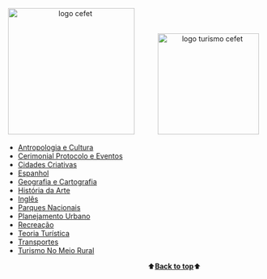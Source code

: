 <a name="back-to-top"></a>
<p align="center">
  <img height="250px" src="https://pbs.twimg.com/profile_images/834747012969005056/Ne1hISAM_400x400.jpg" alt="logo cefet">&emsp;&emsp;&emsp;
  <img height="200px" src="https://pbs.twimg.com/profile_images/684904010323750913/6PpT2k37_400x400.jpg" alt="logo turismo cefet">
</p>

- [Antropologia e Cultura](Turismo/Antropologia-e-cultura/)
- [Cerimonial Protocolo e Eventos](Turismo/Cerimonial-protocolo-e-eventos/)
- [Cidades Criativas](Turismo/Cidades-criativas/)
- [Espanhol](Turismo/Espanhol/)
- [Geografia e Cartografia](Turismo/Gegrafia-e-cartografia/)
- [História da Arte](Turismo/História-da-arte/)
- [Inglês](Turismo/Inglês/)
- [Parques Nacionais](Turismo/Parques-nacionais/)
- [Planejamento Urbano](Turismo/Planejamento-urbano/)
- [Recreação](Turismo/Recreação/)
- [Teoria Turística](Turismo/Teoria-turística/)
- [Transportes](Turismo/Transportes/)
- [Turismo No Meio Rural](Turismo/Turismo-no-meio-rural/)

&emsp;&emsp;&emsp;&emsp;&emsp;&emsp;&emsp;&emsp;&emsp;&emsp;&emsp;&emsp;&emsp;&emsp;&emsp;&emsp;&emsp;&emsp;&emsp;&emsp;⬆️[**Back to top**](#back-to-top)⬆️
